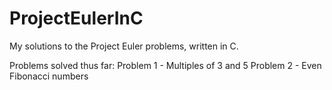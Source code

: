 # ProjectEulerInC
My solutions to the Project Euler problems, written in C.

Problems solved thus far:
Problem 1 - Multiples of 3 and 5
Problem 2 - Even Fibonacci numbers
